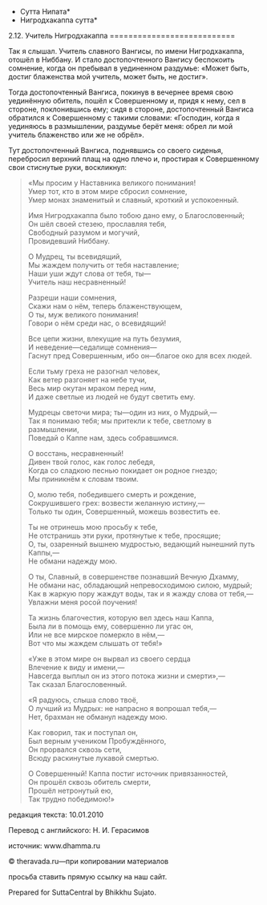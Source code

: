 * Сутта Нипата*
* Нигродхакаппа сутта*

2\.12\. Учитель Нигродхакаппа
\=\=\=\=\=\=\=\=\=\=\=\=\=\=\=\=\=\=\=\=\=\=\=\=\=\=\=

Так я слышал\. Учитель славного Вангисы, по имени Нигродхакаппа, отошёл в Ниббану\. И стало достопочтенного Вангису беспокоить сомнение, когда он пребывал в уединенном раздумье: «Может быть, достиг блаженства мой учитель, может быть, не достиг»\.

Тогда достопочтенный Вангиса, покинув в вечернее время свою уединённую обитель, пошёл к Совершенному и, придя к нему, сел в стороне, поклонившись ему; сидя в стороне, достопочтенный Вангиса обратился к Совершенному с такими словами: «Господин, когда я уединяюсь в размышлении, раздумье берёт меня: обрел ли мой учитель блаженство или же не обрёл»\.

Тут достопочтенный Вангиса, поднявшись со своего сиденья, перебросил верхний плащ на одно плечо и, простирая к Совершенному свои стиснутые руки, воскликнул:

> «Мы просим у Наставника великого понимания\!  
> Умер тот, кто в этом мире сбросил сомнение,  
> Умер монах знаменитый и славный, кроткий и успокоенный\.
>
> Имя Нигродхакаппа было тобою дано ему, о Благословенный;  
> Он шёл своей стезею, прославляя тебя,  
> Свободный разумом и могучий,  
> Провидевший Ниббану\.
>
> О Мудрец, ты всевидящий,  
> Мы жаждем получить от тебя наставление;  
> Наши уши ждут слова от тебя, ты—  
> Учитель наш несравненный\!
>
> Разреши наши сомнения,  
> Скажи нам о нём, теперь блаженствующем,  
> О ты, муж великого понимания\!  
> Говори о нём среди нас, о всевидящий\!
>
> Все цепи жизни, влекущие на путь безумия,  
> И неведение—седалище сомнения—  
> Гаснут пред Совершенным, ибо он—благое око для всех людей\.
>
> Если тьму греха не разогнал человек,  
> Как ветер разгоняет на небе тучи,  
> Весь мир окутан мраком перед ним,  
> И даже светлые из людей не будут светить ему\.
>
> Мудрецы светочи мира; ты—один из них, о Мудрый,—  
> Так я понимаю тебя; мы притекли к тебе, светлому в размышлении,  
> Поведай о Каппе нам, здесь собравшимся\.
>
> О восстань, несравненный\!  
> Дивен твой голос, как голос лебедя,  
> Когда со сладкою песнью покидает он родное гнездо;  
> Мы приникнём к словам твоим\.
>
> О, молю тебя, победившего смерть и рождение,  
> Сокрушившего грех: возвести желанную истину,—  
> Только ты один, Совершенный, можешь возвестить ее\.
>
> Ты не отринешь мою просьбу к тебе,  
> Не отстранишь эти руки, протянутые к тебе, просящие;  
> О, ты, озаренный вышнею мудростью, ведающий нынешний путь Каппы,—  
> Не обмани надежду мою\.
>
> О ты, Славный, в совершенстве познавший Вечную Дхамму,  
> Не обмани нас, обладающий непревосходимою силою, мудрый;  
> Как в жаркую пору жаждут воды, так и я жажду слова от тебя,—  
> Увлажни меня росой поучения\!
>
> Та жизнь благочестия, которую вел здесь наш Каппа,  
> Была ли в помощь ему, совершенно ли угас он,  
> Или не все мирское померкло в нём,—  
> Вот что мы жаждем слышать от тебя\!»
>
> «Уже в этом мире он вырвал из своего сердца  
> Влечение к виду и имени,—  
> Навсегда выплыл он из этого потока жизни и смерти»,—  
> Так сказал Благословенный\.
>
> «Я радуюсь, слыша слово твоё,  
> О лучший из Мудрых: не напрасно я вопрошал тебя,—  
> Нет, брахман не обманул надежду мою\.
>
> Как говорил, так и поступал он,  
> Был верным учеником Пробуждённого,  
> Он прорвался сквозь сети,  
> Всюду раскинутые лукавой смертью\.
>
> О Совершенный\! Каппа постиг источник привязанностей,  
> Он прошёл сквозь обитель смерти,  
> Прошёл нетронутый ею,  
> Так трудно победимою\!»

редакция текста: 10\.01\.2010

Перевод с английского: Н\. И\. Герасимов

источник: www\.dhamma\.ru

© theravada\.ru—при копировании материалов

просьба ставить прямую ссылку на наш сайт\.

Prepared for SuttaCentral by Bhikkhu Sujato\.